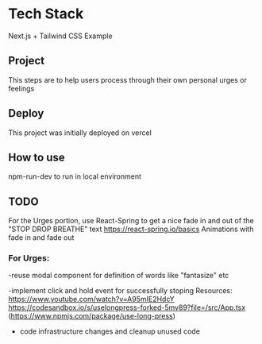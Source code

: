 # Tech Stack
Next.js + Tailwind CSS Example
## Project

This steps are to help users process through their own personal urges or feelings
## Deploy

This project was initially deployed on vercel

## How to use

npm-run-dev to run in local environment

## TODO
For the Urges portion, use React-Spring to get a nice fade in and out of the "STOP DROP BREATHE" text 
https://react-spring.io/basics
Animations with fade in and fade out

### For Urges:
-reuse modal component for definition of words like "fantasize" etc

-implement click and hold event for successfully stoping
Resources:
https://www.youtube.com/watch?v=A95mIE2HdcY
https://codesandbox.io/s/uselongpress-forked-5mv89?file=/src/App.tsx (https://www.npmjs.com/package/use-long-press)

- code infrastructure changes and cleanup unused code